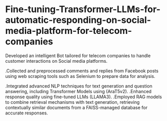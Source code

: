 # Fine-tuning-Transformer-LLMs-for-automatic-responding-on-social-media-platform-for-telecom-companies

Developed an intelligent Bot tailored for telecom companies to handle customer interactions on Social media platforms.

.Collected and preprocessed comments and replies from Facebook posts using web scraping tools such as Selenium to prepare data for analysis.

.Integrated advanced NLP techniques for text generation and question answering, including Transformer Models using (AraT5v2).
.Enhanced response quality using fine-tuned LLMs (LLAMA3).
.Employed RAG models to combine retrieval mechanisms with text generation, retrieving contextually similar documents from a FAISS-managed database for accurate responses.

